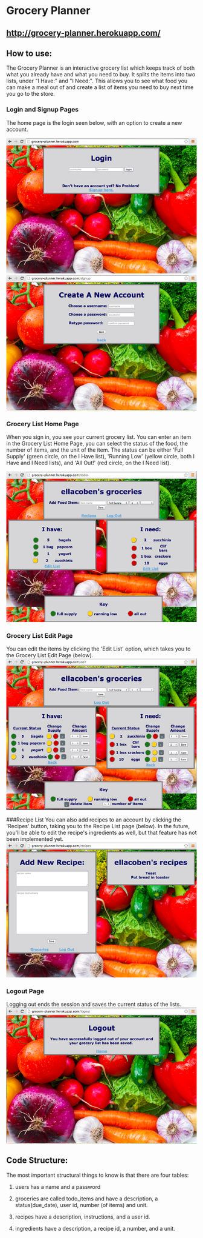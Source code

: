 # Grocery Planner
## http://grocery-planner.herokuapp.com/
## How to use: 
The Grocery Planner is an interactive grocery list which keeps track of both what you already have and what you need to buy. It splits the items into two lists, under "I Have:" and "I Need:". This allows you to see what food you can make a meal out of and create a list of items you need to buy next time you go to the store. 

### Login and Signup Pages
The home page is the login seen below, with an option to create a new account.

![ScreenShot](screenshot.jpg)
![ScreenShot](screenshot1.jpg)

### Grocery List Home Page
When you sign in, you see your current grocery list. You can enter an item in the Grocery List Home Page, you can select the status of the food, the number of items, and the unit of the item. The status can be either 'Full Supply' (green circle, on the I Have list), 'Running Low' (yellow circle, both I Have and I Need lists), and 'All Out!' (red circle, on the I Need list).

![ScreenShot](screenshot2.jpg)

### Grocery List Edit Page
You can edit the items by clicking the 'Edit List' option, which takes you to the Grocery List Edit Page (below).
![ScreenShot](screenshot3.jpg)

###Recipe List 
You can also add recipes to an account by clicking the 'Recipes' button, taking you to the Recipe List page (below). In the future, you'll be able to edit the recipe's ingredients as well, but that feature has not been implemented yet.
![ScreenShot](screenshot4.jpg)

### Logout Page
Logging out ends the session and saves the current status of the lists.
![ScreenShot](screenshot5.jpg)


## Code Structure:
The most important structural things to know is that there are four tables: 

1. users has a name and a password

2. groceries are called todo_items and have a description, a status(due_date), user id, number (of items) and unit.

3. recipes have a description, instructions, and a user id.

4. ingredients have a description, a recipe id, a number, and a unit.